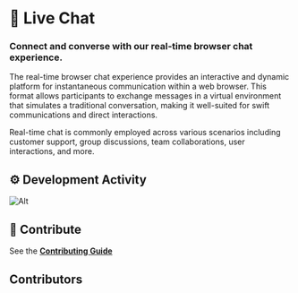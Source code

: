 # 💬 Live Chat

### Connect and converse with our real-time browser chat experience.

The real-time browser chat experience provides an interactive and dynamic platform for instantaneous communication within a web browser. This format allows participants to exchange messages in a virtual environment that simulates a traditional conversation, making it well-suited for swift communications and direct interactions.

Real-time chat is commonly employed across various scenarios including customer support, group discussions, team collaborations, user interactions, and more.

## ⚙ Development Activity

![Alt](https://repobeats.axiom.co/api/embed/9752f3ba07d80faa4c14ec0f1e0a7fb395c81942.svg "Repobeats analytics image")

## 🧱 Contribute

See the [**Contributing Guide**](https://vueuse.org/contributing)

## Contributors

<!-- ALL-CONTRIBUTORS-LIST:START - Do not remove or modify this section -->
<!-- prettier-ignore-start -->
<!-- markdownlint-disable -->

<!-- markdownlint-restore -->
<!-- prettier-ignore-end -->

<!-- ALL-CONTRIBUTORS-LIST:END -->

